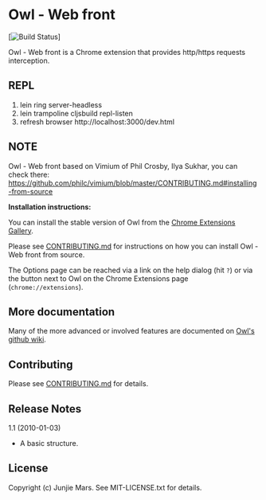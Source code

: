 Owl - Web front
=============================

[![Build Status](https://github.com/junjiemars/owl.git)]

Owl - Web front is a Chrome extension that provides http/https requests interception.

REPL
-----------------
1) lein ring server-headless
2) lein trampoline cljsbuild repl-listen
3) refresh browser http://localhost:3000/dev.html

NOTE
------------------
Owl - Web front based on Vimium of Phil Crosby, Ilya Sukhar, you can check there:
https://github.com/philc/vimium/blob/master/CONTRIBUTING.md#installing-from-source

__Installation instructions:__

You can install the stable version of Owl from the
[Chrome Extensions Gallery](https://chrome.google.com/extensions/detail/@@extension_id).

Please see
[CONTRIBUTING.md](https://github.com/junjiemars/owl.git)
for instructions on how you can install Owl - Web front from source.

The Options page can be reached via a link on the help dialog (hit `?`) or via the button next to Owl on
the Chrome Extensions page (`chrome://extensions`).

More documentation
------------------
Many of the more advanced or involved features are documented on [Owl's github wiki](https://github.com/junjiemars/owl/wiki).

Contributing
------------
Please see [CONTRIBUTING.md](https://github.com/junjiemars/owl/blob/master/CONTRIBUTING.md) for details.

Release Notes
-------------
1.1 (2010-01-03)

-  A basic structure.

License
-------
Copyright (c) Junjie Mars. See MIT-LICENSE.txt for details.
